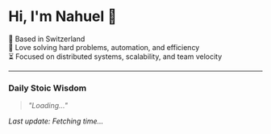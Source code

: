 # Hi, I'm Nahuel :wave:

📍 Based in Switzerland  
💪 Love solving hard problems, automation, and efficiency  
⏳ Focused on distributed systems, scalability, and team velocity  

---

### Daily Stoic Wisdom
> _"Loading..."_  

*Last update: _Fetching time..._*
